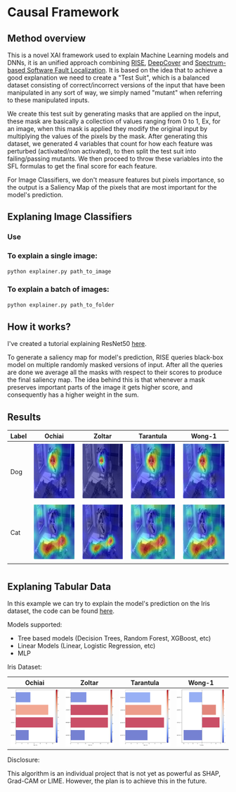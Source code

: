 # Causal Framework 

## Method overview

This is a novel XAI framework used to explain Machine Learning models and DNNs, it is an unified approach combining [RISE](https://arxiv.org/abs/1806.07421), [DeepCover](https://arxiv.org/pdf/1908.02374) and [Spectrum-based Software Fault Localization](https://arxiv.org/abs/2206.08345). It is based on the idea that to achieve a good explanation we need to create a "Test Suit", which is a balanced dataset consisting of correct/incorrect versions of the input that have been manipulated in any sort of way, we simply named "mutant" when referring to these manipulated inputs.

We create this test suit by generating masks that are applied on the input, these mask are basically a collection of values ranging from 0 to 1, Ex, for an image, when this mask is applied they modify the original input by multiplying the values of the pixels by the mask. After generating this dataset, we generated 4 variables that count for how each feature was perturbed (activated/non activated), to then split the test suit into failing/passing mutants. We then proceed to throw these variables into the SFL formulas to get the final score for each feature. 

For Image Classifiers, we don't measure features but pixels importance, so the output is a Saliency Map of the pixels that are most important for the model's prediction.

## Explaning Image Classifiers


### Use

### To explain a single image:
```sh
python explainer.py path_to_image
```
### To explain a batch of images:
```sh
python explainer.py path_to_folder
```
## How it works?

I've created a tutorial explaining ResNet50 [here](https://github.com/eaguaida/causal-explainer/blob/main/tutorial_resnet.ipynb).


To generate a saliency map for model's prediction, RISE queries black-box model on multiple randomly masked versions of input.
After all the queries are done we average all the masks with respect to their scores to produce the final saliency map. The idea behind this is that whenever a mask preserves important parts of the image it gets higher score, and consequently has a higher weight in the sum.


## Results
| Label | Ochiai | Zoltar | Tarantula | Wong-1 |
|----------|-------|---------|-------------|--------|
| Dog | <img src="https://github.com/eaguaida/causal-explainer/blob/main/images/ochiai_dog.png?raw=true" width="130" height="130"> | <img src="https://github.com/eaguaida/causal-explainer/blob/main/images/zoltar_dog.png?raw=true" width="130" height="130"> | <img src="https://github.com/eaguaida/causal-explainer/blob/main/images/tarantula_dog.png?raw=true" width="130" height="130"> | <img src="https://github.com/eaguaida/causal-explainer/blob/main/images/wong1_dog.png?raw=true" width="130" height="130"> |
| Cat | <img src="https://github.com/eaguaida/causal-explainer/blob/main/images/cat_ochiai.png?raw=true" width="130" height="130"> | <img src="https://github.com/eaguaida/causal-explainer/blob/main/images/cat_zoltar.png?raw=true" width="130" height="130"> | <img src="https://github.com/eaguaida/causal-explainer/blob/main/images/cat_tarantula.png?raw=true" width="130" height="130"> | <img src="https://github.com/eaguaida/causal-explainer/blob/main/images/cat_wong1.png?raw=true" width="130" height="130"> |

#

## Explaning Tabular Data

In this example we can try to explain the model's prediction on the Iris dataset, the code can be found [here](https://github.com/eaguaida/causal-explainer/blob/main/tabular-explainer/iris_data_explanations.ipynb). 

Models supported:  
- Tree based models (Decision Trees, Random Forest, XGBoost, etc)
- Linear Models (Linear, Logistic Regression, etc)
- MLP

Iris Dataset:

| Ochiai | Zoltar | Tarantula | Wong-1 |
|-------|---------|-------------|--------|
| <img src="https://github.com/eaguaida/causal-explainer/blob/main/images/Ochiai_raw_importance.png?raw=true" width="130" height="130"> | <img src="https://github.com/eaguaida/causal-explainer/blob/main/images/Zoltar_raw_importance.png?raw=true" width="130" height="130"> | <img src="https://github.com/eaguaida/causal-explainer/blob/main/images/Tarantula_raw_importance.png?raw=true" width="130" height="130"> | <img src="https://github.com/eaguaida/causal-explainer/blob/main/images/Wong1_raw_importance.png?raw=true" width="130" height="130"> |

Disclosure:

This algorithm is an individual project that is not yet as powerful as SHAP, Grad-CAM or LIME. However, the plan is to achieve this in the future.
